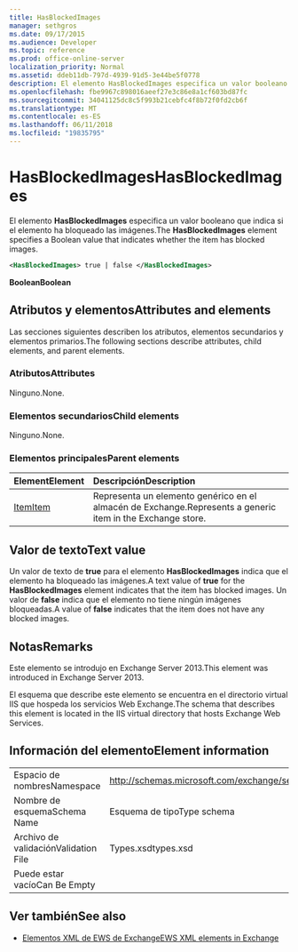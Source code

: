 ```yaml
---
title: HasBlockedImages
manager: sethgros
ms.date: 09/17/2015
ms.audience: Developer
ms.topic: reference
ms.prod: office-online-server
localization_priority: Normal
ms.assetid: ddeb11db-797d-4939-91d5-3e44be5f0778
description: El elemento HasBlockedImages especifica un valor booleano que indica si el elemento ha bloqueado las imágenes.
ms.openlocfilehash: fbe9967c898016aeef27e3c86e8a1cf603bd87fc
ms.sourcegitcommit: 34041125dc8c5f993b21cebfc4f8b72f0fd2cb6f
ms.translationtype: MT
ms.contentlocale: es-ES
ms.lasthandoff: 06/11/2018
ms.locfileid: "19835795"
---
```

# <a name="hasblockedimages"></a><span data-ttu-id="fa563-103">HasBlockedImages</span><span class="sxs-lookup"><span data-stu-id="fa563-103">HasBlockedImages</span></span>

<span data-ttu-id="fa563-104">El elemento **HasBlockedImages** especifica un valor booleano que indica si el elemento ha bloqueado las imágenes.</span><span class="sxs-lookup"><span data-stu-id="fa563-104">The **HasBlockedImages** element specifies a Boolean value that indicates whether the item has blocked images.</span></span> 
  
```XML
<HasBlockedImages> true | false </HasBlockedImages>
```

 <span data-ttu-id="fa563-105">**Boolean**</span><span class="sxs-lookup"><span data-stu-id="fa563-105">**Boolean**</span></span>
## <a name="attributes-and-elements"></a><span data-ttu-id="fa563-106">Atributos y elementos</span><span class="sxs-lookup"><span data-stu-id="fa563-106">Attributes and elements</span></span>

<span data-ttu-id="fa563-107">Las secciones siguientes describen los atributos, elementos secundarios y elementos primarios.</span><span class="sxs-lookup"><span data-stu-id="fa563-107">The following sections describe attributes, child elements, and parent elements.</span></span>
  
### <a name="attributes"></a><span data-ttu-id="fa563-108">Atributos</span><span class="sxs-lookup"><span data-stu-id="fa563-108">Attributes</span></span>

<span data-ttu-id="fa563-109">Ninguno.</span><span class="sxs-lookup"><span data-stu-id="fa563-109">None.</span></span>
  
### <a name="child-elements"></a><span data-ttu-id="fa563-110">Elementos secundarios</span><span class="sxs-lookup"><span data-stu-id="fa563-110">Child elements</span></span>

<span data-ttu-id="fa563-111">Ninguno.</span><span class="sxs-lookup"><span data-stu-id="fa563-111">None.</span></span>
  
### <a name="parent-elements"></a><span data-ttu-id="fa563-112">Elementos principales</span><span class="sxs-lookup"><span data-stu-id="fa563-112">Parent elements</span></span>

|<span data-ttu-id="fa563-113">**Element**</span><span class="sxs-lookup"><span data-stu-id="fa563-113">**Element**</span></span>|<span data-ttu-id="fa563-114">**Descripción**</span><span class="sxs-lookup"><span data-stu-id="fa563-114">**Description**</span></span>|
|:-----|:-----|
|[<span data-ttu-id="fa563-115">Item</span><span class="sxs-lookup"><span data-stu-id="fa563-115">Item</span></span>](item.md) <br/> |<span data-ttu-id="fa563-116">Representa un elemento genérico en el almacén de Exchange.</span><span class="sxs-lookup"><span data-stu-id="fa563-116">Represents a generic item in the Exchange store.</span></span>  <br/> |
   
## <a name="text-value"></a><span data-ttu-id="fa563-117">Valor de texto</span><span class="sxs-lookup"><span data-stu-id="fa563-117">Text value</span></span>

<span data-ttu-id="fa563-118">Un valor de texto de **true** para el elemento **HasBlockedImages** indica que el elemento ha bloqueado las imágenes.</span><span class="sxs-lookup"><span data-stu-id="fa563-118">A text value of **true** for the **HasBlockedImages** element indicates that the item has blocked images.</span></span> <span data-ttu-id="fa563-119">Un valor de **false** indica que el elemento no tiene ningún imágenes bloqueadas.</span><span class="sxs-lookup"><span data-stu-id="fa563-119">A value of **false** indicates that the item does not have any blocked images.</span></span> 
  
## <a name="remarks"></a><span data-ttu-id="fa563-120">Notas</span><span class="sxs-lookup"><span data-stu-id="fa563-120">Remarks</span></span>

<span data-ttu-id="fa563-121">Este elemento se introdujo en Exchange Server 2013.</span><span class="sxs-lookup"><span data-stu-id="fa563-121">This element was introduced in Exchange Server 2013.</span></span>
  
<span data-ttu-id="fa563-122">El esquema que describe este elemento se encuentra en el directorio virtual IIS que hospeda los servicios Web Exchange.</span><span class="sxs-lookup"><span data-stu-id="fa563-122">The schema that describes this element is located in the IIS virtual directory that hosts Exchange Web Services.</span></span>
  
## <a name="element-information"></a><span data-ttu-id="fa563-123">Información del elemento</span><span class="sxs-lookup"><span data-stu-id="fa563-123">Element information</span></span>

|||
|:-----|:-----|
|<span data-ttu-id="fa563-124">Espacio de nombres</span><span class="sxs-lookup"><span data-stu-id="fa563-124">Namespace</span></span>  <br/> |http://schemas.microsoft.com/exchange/services/2006/types  <br/> |
|<span data-ttu-id="fa563-125">Nombre de esquema</span><span class="sxs-lookup"><span data-stu-id="fa563-125">Schema Name</span></span>  <br/> |<span data-ttu-id="fa563-126">Esquema de tipo</span><span class="sxs-lookup"><span data-stu-id="fa563-126">Type schema</span></span>  <br/> |
|<span data-ttu-id="fa563-127">Archivo de validación</span><span class="sxs-lookup"><span data-stu-id="fa563-127">Validation File</span></span>  <br/> |<span data-ttu-id="fa563-128">Types.xsd</span><span class="sxs-lookup"><span data-stu-id="fa563-128">types.xsd</span></span>  <br/> |
|<span data-ttu-id="fa563-129">Puede estar vacío</span><span class="sxs-lookup"><span data-stu-id="fa563-129">Can Be Empty</span></span>  <br/> ||
   
## <a name="see-also"></a><span data-ttu-id="fa563-130">Ver también</span><span class="sxs-lookup"><span data-stu-id="fa563-130">See also</span></span>



- [<span data-ttu-id="fa563-131">Elementos XML de EWS de Exchange</span><span class="sxs-lookup"><span data-stu-id="fa563-131">EWS XML elements in Exchange</span></span>](ews-xml-elements-in-exchange.md)

